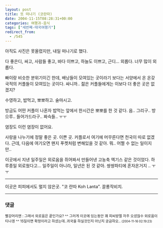 ```yaml
---
layout: post
title: 또 떠나기 (코란따)
date: 2004-11-15T08:28:31+00:00
categories: 여행과-음식
tags: ["세번째-태국여행기"]
redirect_from:
  - /545
---
```


아직도 사진은 못올렸지만, 내일 떠나기로 했다.

다 좋은디, 싸고, 사람들 좋고, 바다 이쁘고, 하늘도 이쁘고, 근디... 외롭다. 너무 많이 외롭다.

빠이랑 비슷한 분위기이긴 한데, 배낭들이 모여있는 곳이라기 보다는 서양에서 온 온갖 국적의 커플들이 모여있는 곳이다. 싸니까.. 젊은 커플들에게는 이보다 더 좋은 곳은 없겠지?

수영하고, 밥먹고, 뽀뽀하고. 술마시고.

방금도 어떤 커플이 나혼자 밥먹는 앞에서 한시간은 뽀뽀를 한 것 같다. 음.. 그리구.. 방으루.. 들어가드라구.. 짜슥들.. ㅜㅜ

염장도 이런 염장이 없어요.

사랑을 나누기에 정말 좋은 곳. 이쁜 곳. 커플로서 여기에 머무른다면 천국이 따로 없겠다. 근데, 다음에 여기오면 왠지 푸켓처럼 변해있을 것 같아. 뭐.. 어쩔 수 없는 일이지만..

이곳에서 지낸 일주일은 외로움을 쥐어짜서 만들어낸 고농축 엑기스 같은 것이었다. 하루종일 외로웠다고... 일주일이 아니라, 일년은 된 것 같아. 쌍쌍파티에 혼자온거지 .. ㅜㅜ

---

이곳은 피피에서도 멀지 않은곳. "코 란따 Koh Lanta". 끌롱작비치.

* * *

### 댓글



<!--- cmt:913 --->
<!--- mail: --->
<!--- parent:0 --->

<small class=comment>빨강머리앤 : 그래서 외로움은 끝인가요? ^^ 그러게 이곳에 있는동안 꽤 피씨방엘 자주 오셨잖수 외로움이 티나겡 ^^ 15일이면 확정이라고 하셨는데..귀국을 하실것인지 아닌지 궁금하오.. <small>(2004-11-16 02:19:23)</small></small>

